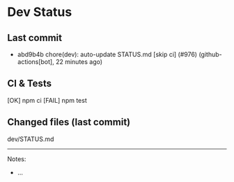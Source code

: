 # Dev Status

## Last commit
- abd9b4b chore(dev): auto-update STATUS.md [skip ci] (#976) (github-actions[bot], 22 minutes ago)
## CI & Tests
[OK] npm ci
[FAIL] npm test

## Changed files (last commit)
dev/STATUS.md

---
Notes:
- ...
